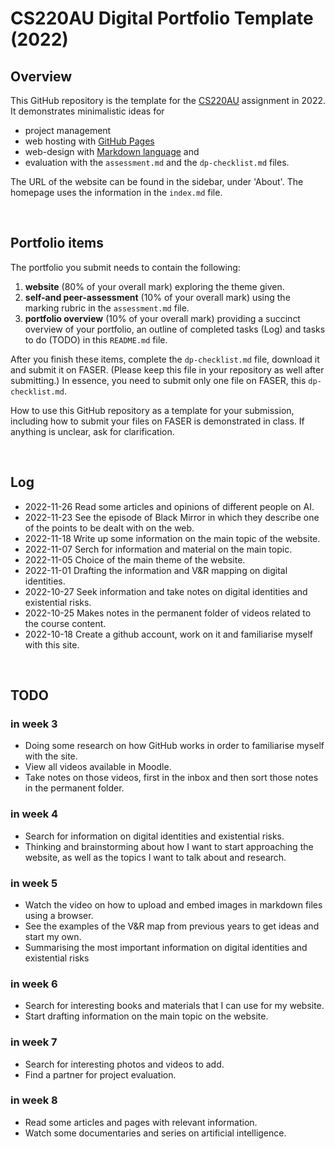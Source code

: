 # CS220AU Digital Portfolio Template (2022)
## Overview
This GitHub repository is the template for the [CS220AU](https://github.com/khofstadter/CS220AU) assignment in 2022. It demonstrates minimalistic ideas for 

- project management
- web hosting with [GitHub Pages](https://pages.github.com/) 
- web-design with [Markdown language](https://guides.github.com/features/mastering-markdown/) and
- evaluation with the `assessment.md` and the `dp-checklist.md` files. 

The URL of the website can be found in the sidebar, under 'About'. The homepage uses the information in the `index.md` file.

<br>

## Portfolio items
The portfolio you submit needs to contain the following:

1. **website** (80% of your overall mark) exploring the theme given.
2. **self-and peer-assessment** (10% of your overall mark) using the marking rubric in the `assessment.md` file.
3. **portfolio overview** (10% of your overall mark) providing a succinct overview of your portfolio, an outline of completed tasks (Log) and tasks to do (TODO) in this `README.md` file.

After you finish these items, complete the `dp-checklist.md` file, download it and submit it on FASER. (Please keep this file in your repository as well after submitting.) In essence, you need to submit only one file on FASER, this `dp-checklist.md`. 

How to use this GitHub repository as a template for your submission, including how to submit your files on FASER is demonstrated in class. If anything is unclear, ask for clarification. 

<br>

## Log

- 2022-11-26 Read some articles and opinions of different people on AI.
- 2022-11-23 See the episode of Black Mirror in which they describe one of the points to be dealt with on the web.
- 2022-11-18 Write up some information on the main topic of the website.
- 2022-11-07 Serch for information and material on the main topic.
- 2022-11-05 Choice of the main theme of the website.
- 2022-11-01 Drafting the information and V&R mapping on digital identities.
- 2022-10-27 Seek information and take notes on digital identities and existential risks. 
- 2022-10-25 Makes notes in the permanent folder of videos related to the course content.
- 2022-10-18 Create a github account, work on it and familiarise myself with this site. 

 
<br>

## TODO
### in week 3
- Doing some research on how GitHub works in order to familiarise myself with the site.
- View all videos available in Moodle.
- Take notes on those videos, first in the inbox and then sort those notes in the permanent folder.
### in week 4
- Search for information on digital identities and existential risks.
- Thinking and brainstorming about how I want to start approaching the website, as well as the topics I want to talk about and research.
### in week 5
- Watch the video on how to upload and embed images in markdown files using a browser.
- See the examples of the V&R map from previous years to get ideas and start my own.
- Summarising the most important information on digital identities and existential risks 
### in week 6
- Search for interesting books and materials that I can use for my website.
- Start drafting information on the main topic on the website.
### in week 7
- Search for interesting photos and videos to add.
- Find a partner for project evaluation.
### in week 8
- Read some articles and pages with relevant information.
- Watch some documentaries and series on artificial intelligence.
